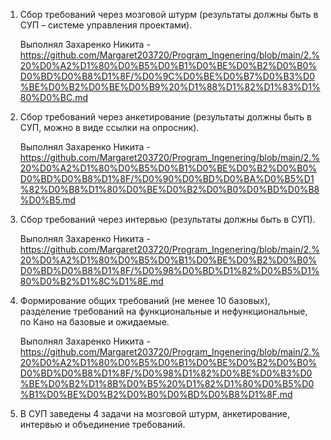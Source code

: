 1. Сбор требований через мозговой штурм (результаты должны быть в СУП – системе управления проектами).

   Выполнял Захаренко Никита - 
https://github.com/Margaret203720/Program_Ingenering/blob/main/2.%20%D0%A2%D1%80%D0%B5%D0%B1%D0%BE%D0%B2%D0%B0%D0%BD%D0%B8%D1%8F/%D0%9C%D0%BE%D0%B7%D0%B3%D0%BE%D0%B2%D0%BE%D0%B9%20%D1%88%D1%82%D1%83%D1%80%D0%BC.md
   
2. Сбор требований через анкетирование (результаты должны быть в СУП, можно в виде ссылки на опросник).

   Выполнял Захаренко Никита - https://github.com/Margaret203720/Program_Ingenering/blob/main/2.%20%D0%A2%D1%80%D0%B5%D0%B1%D0%BE%D0%B2%D0%B0%D0%BD%D0%B8%D1%8F/%D0%90%D0%BD%D0%BA%D0%B5%D1%82%D0%B8%D1%80%D0%BE%D0%B2%D0%B0%D0%BD%D0%B8%D0%B5.md
   
3. Сбор требований через интервью (результаты должны быть в СУП).

   Выполнял Захаренко Никита - 
https://github.com/Margaret203720/Program_Ingenering/blob/main/2.%20%D0%A2%D1%80%D0%B5%D0%B1%D0%BE%D0%B2%D0%B0%D0%BD%D0%B8%D1%8F/%D0%98%D0%BD%D1%82%D0%B5%D1%80%D0%B2%D1%8C%D1%8E.md
  
4. Формирование общих требований (не менее 10 базовых), разделение требований на функциональные и нефункциональные, по Кано на базовые и ожидаемые.

   Выполнял Захаренко Никита - 
https://github.com/Margaret203720/Program_Ingenering/blob/main/2.%20%D0%A2%D1%80%D0%B5%D0%B1%D0%BE%D0%B2%D0%B0%D0%BD%D0%B8%D1%8F/%D0%98%D1%82%D0%BE%D0%B3%D0%BE%D0%B2%D1%8B%D0%B5%20%D1%82%D1%80%D0%B5%D0%B1%D0%BE%D0%B2%D0%B0%D0%BD%D0%B8%D1%8F.md
  
5. В СУП заведены 4 задачи на мозговой штурм, анкетирование, интервью и объединение требований.

